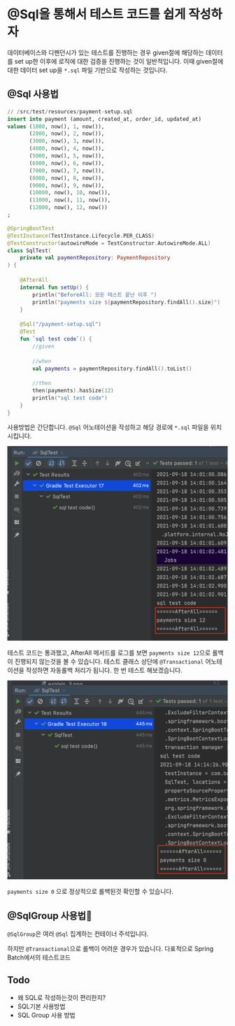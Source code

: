 # @Sql을 통해서 테스트 코드를 쉽게 작성하자

데이터베이스와 디펜던시가 있는 테스트를 진행하는 경우 given절에 해당하는 데이터를 set up한 이후에 로직에 대한 검증을 진행하는 것이 일반적입니다. 이때 given절에 대한 데이터 set up을 `*.sql` 파일 기반으로 작성하는 것입니다.


## @Sql 사용법

```sql
// /src/test/resources/payment-setup.sql
insert into payment (amount, created_at, order_id, updated_at)
values (1000, now(), 1, now()),
       (2000, now(), 2, now()),
       (3000, now(), 3, now()),
       (4000, now(), 4, now()),
       (5000, now(), 5, now()),
       (6000, now(), 6, now()),
       (7000, now(), 7, now()),
       (8000, now(), 8, now()),
       (9000, now(), 9, now()),
       (10000, now(), 10, now()),
       (11000, now(), 11, now()),
       (12000, now(), 12, now())
;
```

```kotlin
@SpringBootTest
@TestInstance(TestInstance.Lifecycle.PER_CLASS)
@TestConstructor(autowireMode = TestConstructor.AutowireMode.ALL)
class SqlTest(
    private val paymentRepository: PaymentRepository
) {

    @AfterAll
    internal fun setUp() {
        println("BeforeAll: 모든 테스트 끝난 이후 ")
        println("payments size ${paymentRepository.findAll().size}")
    }

    @Sql("/payment-setup.sql")
    @Test
    fun `sql test code`() {
        //given

        //when
        val payments = paymentRepository.findAll().toList()

        //then
        then(payments).hasSize(12)
        println("sql test code")
    }
}
```

사용방법은 간단합니다. `@Sql` 어노테이션을 작성하고 해당 경로에 `*.sql` 파일을 위치 시킵니다.

![](img/test-result-1.png)

테스트 코드는 통과했고, AfterAll 메서드를 로그를 보면 `payments size 12`으로 롤백이 진행되지 않는것을 볼 수 있습니다. 테스트 클래스 상단에 `@Transactional` 어노테이션을 작성하면 자동롤백 처리가 됩니다. 한 번 테스트 해보겠습니다.

![](img/test-result-2.png)

`payments size 0` 으로 정상적으로 롤백된것 확인할 수 있습니다. 


## @SqlGroup 사용법

`@SqlGroup`은 여러 `@Sql` 집계하는 컨테이너 주석입니다.

하지만 `@Transactional`으로 롤백이 어려운 경우가 있습니다. 다표적으로 Spring Batch에서의 테스트코드 

## Todo
* 왜 SQL로 작성하는것이 편리한지?
* SQL기본 사용방법
* SQL Group 사용 방법